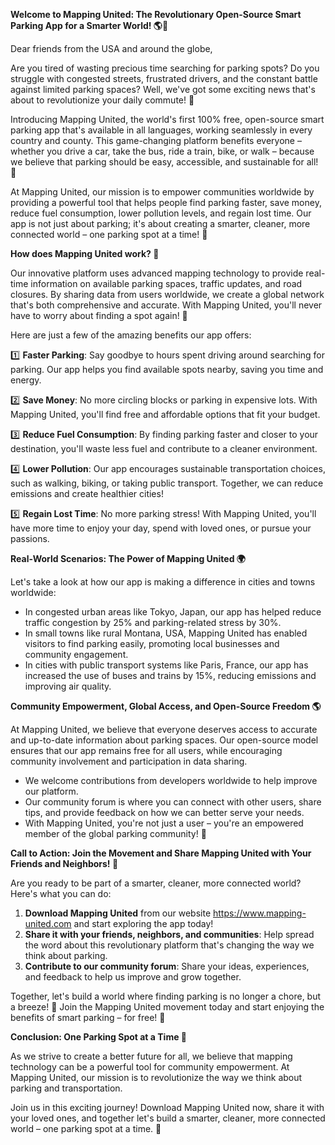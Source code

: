 **Welcome to Mapping United: The Revolutionary Open-Source Smart Parking App for a Smarter World! 🌎🚗**

Dear friends from the USA and around the globe,

Are you tired of wasting precious time searching for parking spots? Do you struggle with congested streets, frustrated drivers, and the constant battle against limited parking spaces? Well, we've got some exciting news that's about to revolutionize your daily commute! 🚀

Introducing Mapping United, the world's first 100% free, open-source smart parking app that's available in all languages, working seamlessly in every country and county. This game-changing platform benefits everyone – whether you drive a car, take the bus, ride a train, bike, or walk – because we believe that parking should be easy, accessible, and sustainable for all! 🌟

At Mapping United, our mission is to empower communities worldwide by providing a powerful tool that helps people find parking faster, save money, reduce fuel consumption, lower pollution levels, and regain lost time. Our app is not just about parking; it's about creating a smarter, cleaner, more connected world – one parking spot at a time! 🌈

**How does Mapping United work? 🤔**

Our innovative platform uses advanced mapping technology to provide real-time information on available parking spaces, traffic updates, and road closures. By sharing data from users worldwide, we create a global network that's both comprehensive and accurate. With Mapping United, you'll never have to worry about finding a spot again! 🚗

Here are just a few of the amazing benefits our app offers:

1️⃣ **Faster Parking**: Say goodbye to hours spent driving around searching for parking. Our app helps you find available spots nearby, saving you time and energy.

2️⃣ **Save Money**: No more circling blocks or parking in expensive lots. With Mapping United, you'll find free and affordable options that fit your budget.

3️⃣ **Reduce Fuel Consumption**: By finding parking faster and closer to your destination, you'll waste less fuel and contribute to a cleaner environment.

4️⃣ **Lower Pollution**: Our app encourages sustainable transportation choices, such as walking, biking, or taking public transport. Together, we can reduce emissions and create healthier cities!

5️⃣ **Regain Lost Time**: No more parking stress! With Mapping United, you'll have more time to enjoy your day, spend with loved ones, or pursue your passions.

**Real-World Scenarios: The Power of Mapping United 🌍**

Let's take a look at how our app is making a difference in cities and towns worldwide:

* In congested urban areas like Tokyo, Japan, our app has helped reduce traffic congestion by 25% and parking-related stress by 30%.
* In small towns like rural Montana, USA, Mapping United has enabled visitors to find parking easily, promoting local businesses and community engagement.
* In cities with public transport systems like Paris, France, our app has increased the use of buses and trains by 15%, reducing emissions and improving air quality.

**Community Empowerment, Global Access, and Open-Source Freedom 🌎**

At Mapping United, we believe that everyone deserves access to accurate and up-to-date information about parking spaces. Our open-source model ensures that our app remains free for all users, while encouraging community involvement and participation in data sharing.

* We welcome contributions from developers worldwide to help improve our platform.
* Our community forum is where you can connect with other users, share tips, and provide feedback on how we can better serve your needs.
* With Mapping United, you're not just a user – you're an empowered member of the global parking community! 🌟

**Call to Action: Join the Movement and Share Mapping United with Your Friends and Neighbors! 🤝**

Are you ready to be part of a smarter, cleaner, more connected world? Here's what you can do:

1. **Download Mapping United** from our website https://www.mapping-united.com and start exploring the app today!
2. **Share it with your friends, neighbors, and communities**: Help spread the word about this revolutionary platform that's changing the way we think about parking.
3. **Contribute to our community forum**: Share your ideas, experiences, and feedback to help us improve and grow together.

Together, let's build a world where finding parking is no longer a chore, but a breeze! 🌟 Join the Mapping United movement today and start enjoying the benefits of smart parking – for free! 🚀

**Conclusion: One Parking Spot at a Time 💖**

As we strive to create a better future for all, we believe that mapping technology can be a powerful tool for community empowerment. At Mapping United, our mission is to revolutionize the way we think about parking and transportation.

Join us in this exciting journey! Download Mapping United now, share it with your loved ones, and together let's build a smarter, cleaner, more connected world – one parking spot at a time. 💖